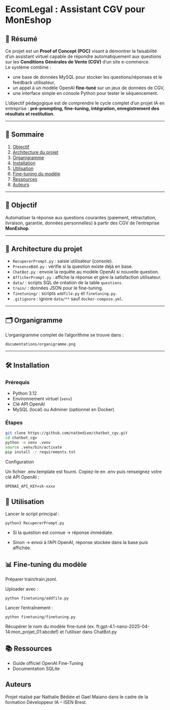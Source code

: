 # EcomLegal : Assistant CGV pour MonEshop

## 📖 Résumé
Ce projet est un **Proof of Concept (POC)** visant à démontrer la faisabilité d’un assistant virtuel capable de répondre automatiquement aux questions sur les **Conditions Générales de Vente (CGV)** d’un site e-commerce.  
Le système combine :  
- une base de données MySQL pour stocker les questions/réponses et le feedback utilisateur,  
- un appel à un modèle OpenAI **fine-tuné** sur un jeux de données de CGV,  
- une interface simple en console Python pour tester le séquencement.  

L’objectif pédagogique est de comprendre le cycle complet d’un projet IA en entreprise : **pré-prompting, fine-tuning, intégration, enregistrement des résultats et restitution**.

---

## 📑 Sommaire
1. [Objectif](#-objectif)  
2. [Architecture du projet](#-architecture-du-projet)  
3. [Organigramme](#-organigramme)  
4. [Installation](#-installation)  
5. [Utilisation](#-utilisation)  
6. [Fine-tuning du modèle](#-fine-tuning-du-modèle)  
7. [Ressources](#-ressources)  
8. [Auteurs](#auteurs)  

---

## 🎯 Objectif
Automatiser la réponse aux questions courantes (paiement, rétractation, livraison, garantie, données personnelles) à partir des CGV de l’entreprise **MonEshop**.

---

## 📂 Architecture du projet

- `RecupererPrompt.py` : saisie utilisateur (console).  
- `PresenceBdd.py` : vérifie si la question existe déjà en base.  
- `ChatBot.py` : envoie la requête au modèle OpenAI si nouvelle question.  
- `AfficherPrompt.py` : affiche la réponse et gère la satisfaction utilisateur.  
- `data/` : scripts SQL de création de la table `questions`.  
- `train/` : données JSON pour le fine-tuning.  
- `finetuning/` : scripts `addfile.py` et `finetuning.py`.  
- `.gitignore` : ignore `data/**` sauf `docker-compose.yml`.  

---

## 🗂 Organigramme
L’organigramme complet de l’algorithme se trouve dans :  

`documentations/organigramme.png`

---

## 🛠 Installation

### Prérequis
- Python 3.12  
- Environnement virtuel (`venv`)  
- Clé API OpenAI  
- MySQL (local) ou Adminer (optionnel en Docker)

### Étapes
```bash
git clone https://github.com/natbediee/chatbot_cgv.git
cd chatbot_cgv
python -m venv .venv
source .venv/bin/activate
pip install -r requirements.txt
```
Configuration

Un fichier .env.template est fourni. Copiez-le en .env puis renseignez votre clé API OpenAI :
```
OPENAI_API_KEY=sk-xxxx
```

## 🚀 Utilisation

Lancer le script principal :
```
python3 RecupererPrompt.py
```
- Si la question est connue → réponse immédiate.

- Sinon → envoi à l’API OpenAI, réponse stockée dans la base puis affichée.
  
## 📊 Fine-tuning du modèle

Préparer train/train.jsonl.

Uploader avec :
```
python finetuning/addfile.py
```

Lancer l’entraînement :
```
python finetuning/finetuning.py
```

Récupérer le nom du modèle fine-tuné (ex. ft:gpt-4.1-nano-2025-04-14:mon_projet_01:abcdef) et l’utiliser dans ChatBot.py

## 📚 Ressources

- Guide officiel OpenAI Fine-Tuning
- Documentation SQLite

## Auteurs

Projet réalisé par Nathalie Bédiée et Gael Maiano
dans le cadre de la formation Développeur IA – ISEN Brest.


